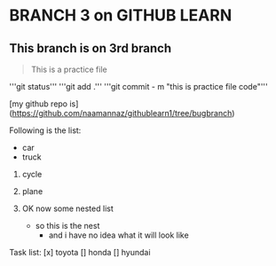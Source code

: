 # BRANCH 3 on GITHUB LEARN

## This branch is on 3rd branch

> This is a practice file


'''git status''' 
'''git add .'''
'''git commit - m "this is practice file code"'''

[my github repo is] (https://github.com/naamannaz/githublearn1/tree/bugbranch)

Following is the list:
- car
- truck
1. cycle
2. plane

1. OK now some nested list
   - so this is the nest
     - and i have no idea what it will look like

Task list:
[x] toyota
[] honda
[] hyundai